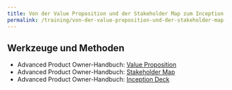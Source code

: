 ```yaml
---
title: Von der Value Proposition und der Stakeholder Map zum Inception Deck
permalink: /training/von-der-value-proposition-und-der-stakeholder-map-zum-inception-deck/
---
```



## Werkzeuge und Methoden

* Advanced Product Owner-Handbuch: [Value Proposition][1]
 * Advanced Product Owner-Handbuch: [Stakeholder Map][2]
* Advanced Product Owner-Handbuch: [Inception Deck][3]

[1]:	https://manual.advancedproductowner.com/value-proposition/
[2]:	https://manual.advancedproductowner.com/stakeholder-map/
[3]:	https://manual.advancedproductowner.com/inception-deck/